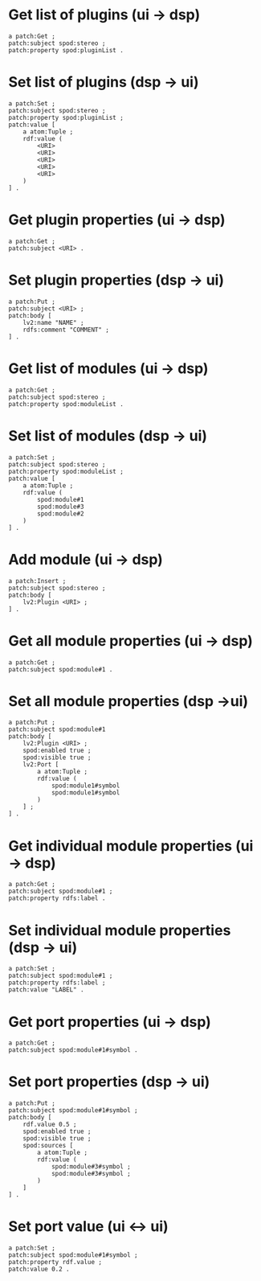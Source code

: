 # Get list of plugins (ui -> dsp)
	a patch:Get ;
	patch:subject spod:stereo ;
	patch:property spod:pluginList .

# Set list of plugins (dsp -> ui)
	a patch:Set ;
	patch:subject spod:stereo ;
	patch:property spod:pluginList ;
	patch:value [
		a atom:Tuple ;
		rdf:value (
			<URI>
			<URI>
			<URI>
			<URI>
			<URI>
		)
	] .


# Get plugin properties (ui -> dsp)
	a patch:Get ;
	patch:subject <URI> .

# Set plugin properties (dsp -> ui)
	a patch:Put ;
	patch:subject <URI> ;
	patch:body [
		lv2:name "NAME" ;
		rdfs:comment "COMMENT" ;
	] .


# Get list of modules (ui -> dsp)
	a patch:Get ;
	patch:subject spod:stereo ;
	patch:property spod:moduleList .

# Set list of modules (dsp -> ui)
	a patch:Set ;
	patch:subject spod:stereo ;
	patch:property spod:moduleList ;
	patch:value [
		a atom:Tuple ;
		rdf:value (
			spod:module#1
			spod:module#3
			spod:module#2
		)
	] .


# Add module (ui -> dsp)
	a patch:Insert ;
	patch:subject spod:stereo ;
	patch:body [
		lv2:Plugin <URI> ;
	] .


# Get all module properties (ui -> dsp)
	a patch:Get ;
	patch:subject spod:module#1 .

# Set all module properties (dsp ->ui)
	a patch:Put ;
	patch:subject spod:module#1
	patch:body [
		lv2:Plugin <URI> ;
		spod:enabled true ;
		spod:visible true ;
		lv2:Port [
			a atom:Tuple ;
			rdf:value (
				spod:module1#symbol
				spod:module1#symbol
			)
		] ;
	] .


# Get individual module properties (ui -> dsp)
	a patch:Get ;
	patch:subject spod:module#1 ;
	patch:property rdfs:label .

# Set individual module properties (dsp -> ui)
	a patch:Set ;
	patch:subject spod:module#1 ;
	patch:property rdfs:label ;
	patch:value "LABEL" .


# Get port properties (ui -> dsp)
	a patch:Get ;
	patch:subject spod:module#1#symbol .

# Set port properties (dsp -> ui)
	a patch:Put ;
	patch:subject spod:module#1#symbol ;
	patch:body [
		rdf.value 0.5 ;
		spod:enabled true ;
		spod:visible true ;
		spod:sources [
			a atom:Tuple ;
			rdf:value (
				spod:module#3#symbol ;
				spod:module#3#symbol ;
			)
		]
	] .

# Set port value (ui <-> ui)
	a patch:Set ;
	patch:subject spod:module#1#symbol ;
	patch:property rdf.value ;
	patch:value 0.2 .
